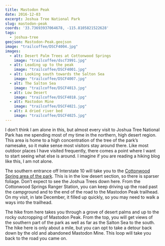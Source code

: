 ```yaml
---
title: Mastodon Peak
date: 2016-12-03
excerpt: Joshua Tree National Park
slug: mastodon-peak
coords: '33.73693937064678, -115.8105821522628'
tags:
  - joshua-tree
geojson: Mastodon-Peak.geojson
image: "trailcoffee/DSCF4004.jpg"
images:
  - alt: Desert Palm Trees at Cottonwood Springs
    image: "trailcoffee/dscf3991.jpg"
  - alt: Leading up to the peak
    image: "trailcoffee/DSCF4001.jpg"
  - alt: Looking south towards the Salton Sea
    image: "trailcoffee/DSCF4007.jpg"
  - alt: The Salton Sea
    image: "trailcoffee/DSCF4013.jpg"
  - alt: Low Desert
    image: "trailcoffee/DSCF4018.jpg"
  - alt: Mastodon Mine
    image: "trailcoffee/DSCF4021.jpg"
  - alt: A dried river bed
    image: "trailcoffee/DSCF4025.jpg"
---
```

I don’t think I am alone in this, but almost every visit to Joshua Tree National Park has me spending most of my time in the northern, high desert region. This area is home to a high concentration of the tree of the park’s namesake, so it make sense most visitors stay around there. Like most outdoor places I have visited frequently, there comes a point where I want to start seeing what else is around. I imagine if you are reading a hiking blog like this, I am not alone.

The southern entrance off Interstate 10 will take you to the <a href="https://www.nps.gov/jotr/planyourvisit/cottonwood.htm">Cottonwood Spring area of the park</a>. This is in the low desert section, so there is sparser foliage. Don’t expect to see the Joshua Trees down here. From the Cottonwood Springs Ranger Station, you can keep driving up the road past the campground and to the end of the road to the Mastodon Peak trailhead. On my visit, in late December, it filled up quickly, so you may need to walk a ways into the trailhead.

The hike from here takes you through a grove of desert palms and up to the rocky outcropping of Mastodon Peak. From the top, you will get views of the southern part of the park as well as far as the Salton Sea to the south. The hike here is only about a mile, but you can opt to take a detour back down by the old and abandoned Mastodon Mine. This loop will take you back to the road you came on.



